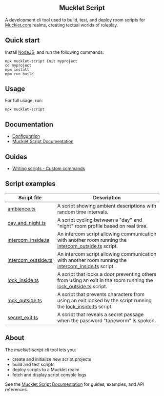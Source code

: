 <h2 align="center"><b>Mucklet Script</b></h2>

A development cli tool used to build, test, and deploy room scripts for
[Mucklet.com](https://mucklet.com) realms, creating textual worlds of roleplay.

## Quick start

Install [NodeJS](https://nodejs.org/en/download/), and run the following commands:

```text
npx mucklet-script init myproject
cd myproject
npm install
npm run build
```

## Usage

For full usage, run:
```
npx mucklet-script
```

## Documentation

* [Configuration](docs/configuration.md)
* [Mucklet Script Documentation](docs/documentation.md)

## Guides

* [Writing scripts - Custom commands](docs/writingscripts-customcommands.md)

## Script examples

Script file | Description
--- | ---
[ambience.ts](./examples/ambience.ts) | A script showing ambient descriptions with random time intervals.
[day_and_night.ts](./examples/day_and_night.ts) | A script cycling between a "day" and "night" room profile based on real time.
[intercom_inside.ts](./examples/intercom_inside.ts) | An intercom script allowing communication with another room running the [intercom_outside.ts](./examples/intercom_outside.ts) script.
[intercom_outside.ts](./examples/intercom_outside.ts) | An intercom script allowing communication with another room running the [intercom_inside.ts](./examples/intercom_inside.ts) script.
[lock_inside.ts](./examples/lock_inside.ts) | A script that locks a door preventing others from using an exit in the room running the [lock_outside.ts](./examples/lock_outside.ts) script.
[lock_outside.ts](./examples/lock_outside.ts) | A script that prevents characters from using an exit locked by the script running the [lock_inside.ts](./examples/lock_inside.ts) script.
[secret_exit.ts](./examples/secret_exit.ts) | A script that reveals a secret passage when the password "tapeworm" is spoken.

## About

The _mucklet-script_ cli tool lets you:
* create and initialize new script projects
* build and test scripts
* deploy scripts to a Mucklet realm
* fetch and display script console logs

See the [Mucklet Script Documentation](docs/documentation.md) for guides, examples,
and API references.
